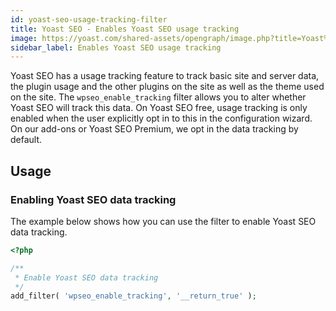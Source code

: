 ```yaml
---
id: yoast-seo-usage-tracking-filter
title: Yoast SEO - Enables Yoast SEO usage tracking
image: https://yoast.com/shared-assets/opengraph/image.php?title=Yoast%20SEO%20-%20Enables%20Yoast%20SEO%20usage%20tracking
sidebar_label: Enables Yoast SEO usage tracking
---
```

Yoast SEO has a usage tracking feature to track basic site and server data, the plugin usage and the other plugins on the site as well as the theme used on the site.
The `wpseo_enable_tracking` filter allows you to alter whether Yoast SEO will track this data.
On Yoast SEO free, usage tracking is only enabled when the user explicitly opt in to this in the configuration wizard. On our add-ons or Yoast SEO Premium, we opt in the data tracking by default.

## Usage

### Enabling Yoast SEO data tracking

The example below shows how you can use the filter to enable Yoast SEO data tracking.
```php
<?php

/**
 * Enable Yoast SEO data tracking
 */
add_filter( 'wpseo_enable_tracking', '__return_true' ); 
```
